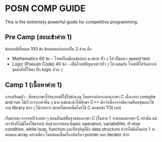 # POSN COMP GUIDE
This is the extremely powerful guide for competitive programming.
## Pre Camp (สอบเข้าค่าย 1)
  ข้อสอบมีทั้งหมด 100 ข้อ ข้อสอบแบ่งออกเป็น 2 ส่วน คือ
  - Mathematics 60 ข้อ - โจทย์ก็เหมือนข้อสอบ ม.ปลาย ทั่ว ๆ ไป เป็นแนว speed test
  - Logic (Pseudo Code) 40 ข้อ - เป็นโจทย์ปัญหาเชาว์ทั่ว ๆ ไป ผสมกับ โจทย์ที่ให้วิเคราะห์ชุดคำสั่งที่ให้มา ฝึก logic ล้วน ๆ
## Camp 1 (เนื้อหาค่าย 1)
  การเตรียมตัว : ศึกษาภาษาโปรแกรมที่ใช้ให้ชำนาญ โดยทางค่ายจะสอนภาษา C เนื่องจาก complie and run ได้เร็วกว่าภาษาอื่น ๆ มาก แต่แนะนำให้ศึกษา C++ ดีกว่าเนื่องจากมีความยืดหยุ่นและใช้งาน  library ต่าง ๆ ได้ง่ายกว่า (แทบไม่เคยเห็นใครใช้ C ตอนแข่ง TOI เลย)<br /><br />
  เริ่มค่ายมา อาจารย์ก็จะค่อย ๆ สอนตั้งแต่พื้นฐานของภาษา C (ในค่าย 1 จะสอนแค่ภาษา C เท่านั้น แต่เอาจริงก็ไม่มีใครใช้หรอก) ต่อด้วยการสอน basic operation, variabdHle, if-else condition, while loop, function และที่สำคัญก็คือ data structure ถ้าจำไม่ผิดในค่าย 1 จะสอนแค่ array อย่างเดียว โดยสอนเชื่อมโยงกับเรื่อง pointer และ iterator ด้วย
